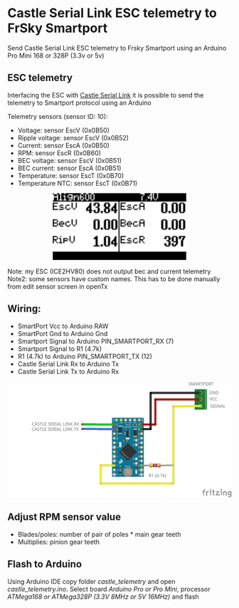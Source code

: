 # Castle Serial Link ESC telemetry to FrSky Smartport

Send Castle Serial Link ESC telemetry to Frsky Smartport using an Arduino Pro Mini 168 or 328P (3.3v or 5v)


## ESC telemetry

Interfacing the ESC with [Castle Serial Link](http://www.castlecreations.com/en/serial-link-010-0121-00) it is possible to send the telemetry to Smartport protocol using an Arduino

Telemetry sensors (sensor ID: 10):

- Voltage: sensor EscV (0x0B50)
- Ripple voltage: sensor EscV (0x0B52)
- Current: sensor EscA (0x0B50)
- RPM: sensor EscR (0x0B60)
- BEC voltage: sensor EscV (0x0B51)
- BEC current: sensor EscA (0x0B51)
- Temperature: sensor EscT (0x0B70)
- Temperature NTC: sensor EscT (0x0B71)

<p align="center"><img src="./images/telemetry.bmp" width="300"></p>

Note: my ESC (ICE2HV80) does not output bec and current telemetry
Note2: some sensors have custom names. This has to be done manually from edit sensor screen in openTx

## Wiring:

 - SmartPort Vcc to Arduino RAW
 - SmartPort Gnd to Arduino Gnd
 - Smartport Signal to Arduino PIN_SMARTPORT_RX (7)
 - Smartport Signal to R1 (4.7k)
 - R1 (4.7k) to Arduino PIN_SMARTPORT_TX (12)
 - Castle Serial Link Rx to Arduino Tx
 - Castle Serial Link Tx to Arduino Rx

<p align="center"><img src="./images/castle_link2.png" width="600"></p>


## Adjust RPM sensor value

- Blades/poles: number of pair of poles * main gear teeth  
- Multiplies: pinion gear teeth


## Flash to Arduino

Using Arduino IDE copy folder *castle_telemetry* and open *castle_telemetry.ino*. Select board *Arduino Pro or Pro Mini*, processor *ATMega168 or ATMega328P (3.3V 8MHz or 5V 16MHz)* and flash
